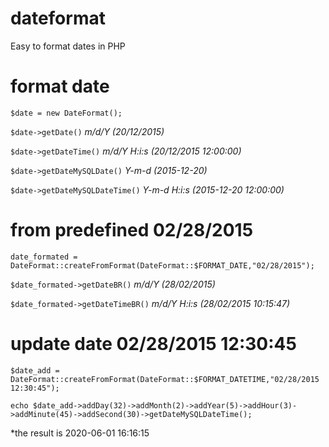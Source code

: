 # dateformat
Easy to format dates in PHP

# format date

`$date = new DateFormat();`

`$date->getDate()` *m/d/Y (20/12/2015)*

`$date->getDateTime()` *m/d/Y H:i:s (20/12/2015 12:00:00)*

`$date->getDateMySQLDate()` *Y-m-d (2015-12-20)*

`$date->getDateMySQLDateTime()` *Y-m-d H:i:s (2015-12-20 12:00:00)*

# from predefined 02/28/2015

`date_formated = DateFormat::createFromFormat(DateFormat::$FORMAT_DATE,"02/28/2015");`

`$date_formated->getDateBR()` *m/d/Y (28/02/2015)*

`$date_formated->getDateTimeBR()` *m/d/Y H:i:s (28/02/2015 10:15:47)*

# update date 02/28/2015 12:30:45

`$date_add = DateFormat::createFromFormat(DateFormat::$FORMAT_DATETIME,"02/28/2015 12:30:45");`

`echo $date_add->addDay(32)->addMonth(2)->addYear(5)->addHour(3)->addMinute(45)->addSecond(30)->getDateMySQLDateTime();`

*the result is 2020-06-01 16:16:15